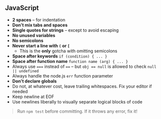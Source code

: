 ## JavaScript

- **2 spaces** – for indentation
- **Don't mix tabs and spaces**
- **Single quotes for strings** – except to avoid escaping
- **No unused variables**
- **No semicolons**
- **Never start a line with `(` or `[`**
  - This is the **only** gotcha with omitting semicolons
- **Space after keywords** `if (condition) { ... }`
- **Space after function name** `function name (arg) { ... }`
- Always use `===` instead of `==` – but `obj == null` is allowed to check `null || undefined`
- Always handle the node.js `err` function parameter
- **Don't declare globals**
- Do not, at whatever cost, leave trailing whitespaces. Fix your editor if needed
- Keep newline at EOF
- Use newlines liberally to visually separate logical blocks of code

> Run `npm test` before committing. If it throws any error, fix it!
